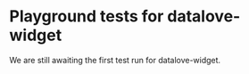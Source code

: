 # Playground tests for datalove-widget
We are still awaiting the first test run for datalove-widget.
